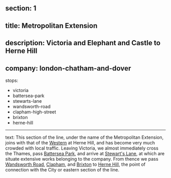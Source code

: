 ﻿section: 1
----
title: Metropolitan Extension
----
description: Victoria and Elephant and Castle to Herne Hill
----
company: london-chatham-and-dover
----
stops:
- victoria
- battersea-park
- stewarts-lane
- wandsworth-road
- clapham-high-street
- brixton
- herne-hill
----
text: This section of the line, under the name of the Metropolitan Extension, joins with that of the [Western](/routes/london-to-chatham-and-dover) at Herne Hill, and has become very much crowded with local traffic. Leaving Victoria, we almost immediately cross the Thames, pass [Battersea Park](/stations/battersea-park), and arrive at [Stewart's Lane](/stations/stewarts-lane), at which are situate extensive works belonging to the company. From thence we pass [Wandsworth Road](/stations/wandsworth-road), [Clapham](/stations/clapham), and [Brixton](/stations/brixton) to [Herne Hill](/stations/herne-hill), the point of connection with the City or eastern section of the line.
